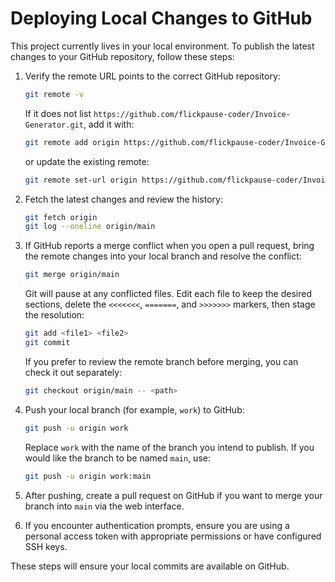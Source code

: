 # Deploying Local Changes to GitHub

This project currently lives in your local environment. To publish the latest changes to your GitHub repository, follow these steps:

1. Verify the remote URL points to the correct GitHub repository:
   ```bash
   git remote -v
   ```
   If it does not list `https://github.com/flickpause-coder/Invoice-Generator.git`, add it with:
   ```bash
   git remote add origin https://github.com/flickpause-coder/Invoice-Generator.git
   ```
   or update the existing remote:
   ```bash
   git remote set-url origin https://github.com/flickpause-coder/Invoice-Generator.git
   ```

2. Fetch the latest changes and review the history:
   ```bash
   git fetch origin
   git log --oneline origin/main
   ```

3. If GitHub reports a merge conflict when you open a pull request, bring the remote changes into your local branch and resolve the conflict:
   ```bash
   git merge origin/main
   ```
   Git will pause at any conflicted files. Edit each file to keep the desired sections, delete the `<<<<<<<`, `=======`, and `>>>>>>>` markers, then stage the resolution:
   ```bash
   git add <file1> <file2>
   git commit
   ```
   If you prefer to review the remote branch before merging, you can check it out separately:
   ```bash
   git checkout origin/main -- <path>
   ```

4. Push your local branch (for example, `work`) to GitHub:
   ```bash
   git push -u origin work
   ```
   Replace `work` with the name of the branch you intend to publish. If you would like the branch to be named `main`, use:
   ```bash
   git push -u origin work:main
   ```

5. After pushing, create a pull request on GitHub if you want to merge your branch into `main` via the web interface.

6. If you encounter authentication prompts, ensure you are using a personal access token with appropriate permissions or have configured SSH keys.

These steps will ensure your local commits are available on GitHub.
